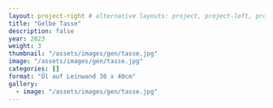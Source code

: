 ```yaml
---
layout: project-right # alternative layouts: project, project-left, project-right, project-top
title: "Gelbe Tasse"
description: false
year: 2023
weight: 3
thumbnail: "/assets/images/gen/tasse.jpg"
image: "/assets/images/gen/tasse.jpg"
categories: []
format: "Öl auf Leinwand 30 x 40cm"
gallery:
  - image: "/assets/images/gen/tasse.jpg"
---
```


